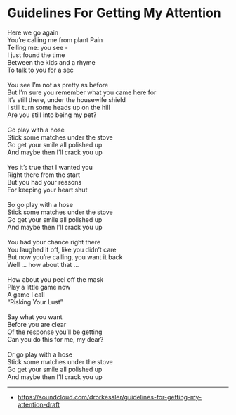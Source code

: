 # Guidelines For Getting My Attention

Here we go again\
You’re calling me from plant Pain\
Telling me: you see -\
I just found the time\
Between the kids and a rhyme\
To talk to you for a sec\
\
You see I’m not as pretty as before\
But I’m sure you remember what you came here for\
It’s still there, under the housewife shield\
I still turn some heads up on the hill\
Are you still into being my pet?\
\
Go play with a hose\
Stick some matches under the stove\
Go get your smile all polished up\
And maybe then I’ll crack you up\
\
Yes it’s true that I wanted you\
Right there from the start\
But you had your reasons\
For keeping your heart shut\
\
So go play with a hose\
Stick some matches under the stove\
Go get your smile all polished up\
And maybe then I’ll crack you up\
\
You had your chance right there\
You laughed it off, like you didn’t care\
But now you’re calling, you want it back\
Well ... how about that ...\
\
How about you peel off the mask\
Play a little game now\
A game I call\
“Risking Your Lust”\
\
Say what you want\
Before you are clear\
Of the response you’ll be getting\
Can you do this for me, my dear?\
\
Or go play with a hose\
Stick some matches under the stove\
Go get your smile all polished up\
And maybe then I’ll crack you up

---
- https://soundcloud.com/drorkessler/guidelines-for-getting-my-attention-draft
